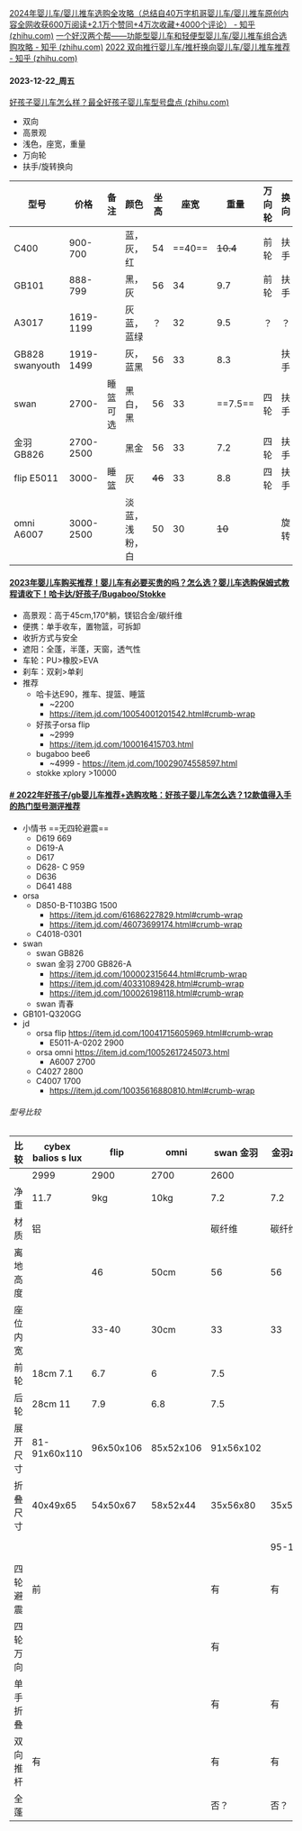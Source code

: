 [2024年婴儿车/婴儿推车选购全攻略（总结自40万字机哥婴儿车/婴儿推车原创内容全网收获600万阅读+2.1万个赞同+4万次收藏+4000个评论） - 知乎 (zhihu.com)](https://zhuanlan.zhihu.com/p/144393188?utm_psn=1721483686393061377)
[一个好汉两个帮——功能型婴儿车和轻便型婴儿车/婴儿推车组合选购攻略 - 知乎 (zhihu.com)](https://zhuanlan.zhihu.com/p/259805739)
[2022 双向推行婴儿车/推杆换向婴儿车/婴儿推车推荐 - 知乎 (zhihu.com)](https://zhuanlan.zhihu.com/p/428659909?utm_campaign=&utm_medium=social&utm_oi=984413191543033856&utm_psn=1721965054793211904&utm_source=pro.cubox.androidapp)

#### 2023-12-22_周五
[好孩子婴儿车怎么样？最全好孩子婴儿车型号盘点 (zhihu.com)](https://www.zhihu.com/tardis/bd/art/530203178)
- 双向
-  高景观
- 浅色，座宽，重量
- 万向轮
- 扶手/旋转换向

| 型号            | 价格      | 备注     | 颜色           | 坐高   | 座宽   | 重量     | 万向轮 | 换向 |
| --------------- | --------- | -------- | -------------- | ------ | ------ | -------- | ------ | ---- |
| C400            | 900-700   |          | 蓝，灰，红     | 54     | ==40== | ~~10.4~~ | 前轮   | 扶手 |
| GB101           | 888-799   |          | 黑，灰         | 56     | 34     | 9.7      | 前轮   | 扶手 |
| A3017           | 1619-1199 |          | 灰蓝，蓝绿     | ？     | 32     | 9.5      | ？     | ？   |
| GB828 swanyouth | 1919-1499 |          | 灰，蓝黑       | 56     | 33     | 8.3      |        | 扶手 |
| swan            | 2700-     | 睡篮可选 | 黑白，黑       | 56     | 33     | ==7.5==  | 四轮   | 扶手 |
| 金羽 GB826      | 2700-2500 |          | 黑金           | 56     | 33     | 7.2      | 四轮   | 扶手 |
| flip E5011      | 3000-     | 睡篮     | 灰             | ~~46~~ | 33     | 8.8      | 四轮   | 扶手 |
| omni A6007      | 3000-2500 |          | 淡蓝，浅粉，白 | 50     | 30     | ~~10~~   |        | 旋转 |


#### [2023年婴儿车购买推荐！婴儿车有必要买贵的吗？怎么选？婴儿车选购保姆式教程请收下！哈卡达/好孩子/Bugaboo/Stokke](https://www.zhihu.com/tardis/bd/art/569290812?source_id=1001)
- 高景观：高于45cm,170°躺，镁铝合金/碳纤维
- 便携：单手收车，置物篮，可拆卸
- 收折方式与安全
- 遮阳：全蓬，半蓬，天窗，透气性
- 车轮：PU>橡胶>EVA
- 刹车：双刹>单刹
- 推荐
	- 哈卡达E90，推车、提篮、睡篮 
		- ~2200
		- https://item.jd.com/10054001201542.html#crumb-wrap
	- 好孩子orsa flip
		- ~2999
		- https://item.jd.com/100016415703.html
	- bugaboo bee6
		 - ~4999
		  - https://item.jd.com/10029074558597.html
	- stokke xplory >10000
#### [# 2022年好孩子/gb婴儿车推荐+选购攻略：好孩子婴儿车怎么选？12款值得入手的热门型号测评推荐](https://zhuanlan.zhihu.com/p/383406990?utm_campaign=&utm_medium=social&utm_oi=984413191543033856&utm_psn=1669710121742725120&utm_source=pro.cubox.androidapp)
- 小情书 ==无四轮避震==
	- D619 669
	- D619-A
	- D617
	- D628- C 959
	- D636
	- D641 488
- orsa 
	- D850-B-T103BG 1500
		- https://item.jd.com/61686227829.html#crumb-wrap
		- https://item.jd.com/46073699174.html#crumb-wrap
	- C4018-0301 
- swan
	- swan GB826
	- swan 金羽 2700 GB826-A
		- https://item.jd.com/100002315644.html#crumb-wrap
		- https://item.jd.com/40331089428.html#crumb-wrap
		- https://item.jd.com/100026198118.html#crumb-wrap
	- swan 青春 
- GB101-Q320GG 
- jd
	- orsa flip https://item.jd.com/10041715605969.html#crumb-wrap
		- E5011-A-0202 2900 
	- orsa omni https://item.jd.com/10052617245073.html
		- A6007 2700
	- C4027 2800
	- C4007 1700
		- https://item.jd.com/10035616880810.html#crumb-wrap

###### 型号比较
| 比较     | cybex balios s lux | flip      | omni      | swan 金羽 | 金羽zhihu | C4007   | ==D850==  | D850 ZHIHU |
| -------- | ------------------ | --------- | --------- | --------- | --------- | ------- | --------- | ---------- |
|          | 2999               | 2900      | 2700      | 2600      |           | 1700    | 1500      |            |
| 净重     | 11.7               | 9kg       | 10kg      | 7.2       | 7.2       | 6.8     | 6.8       | 6.8        |
| 材质     | 铝                 |           |           | 碳纤维    | 碳纤维    |         | 铝        | 铝         |
| 离地高度 |                    | 46        | 50cm      | 56        | 56        |         | 43        | 43         |
| 座位内宽 |                    | 33-40     | 30cm      | 33        | 33        | 40      | 35        | 35         |
| 前轮     | 18cm 7.1           | 6.7       | 6         | 7.5       |           |         | 6         |            |
| 后轮     | 28cm 11            | 7.9       | 6.8       | 7.5       |           |         | 6.7       |            |
| 展开尺寸 | 81-91x60x110       | 96x50x106 | 85x52x106 | 91x56x102 |           |         | 84x43x101 |            |
| 折叠尺寸 | 40x49x65           | 54x50x67  | 58x52x44  | 35x56x80  | 35x56x80  |         | 28x43x54  | 30x45.5x65 |
|          |                    |           |           |           | 95-175    | 110-175 | 110-170   | 100-175    |
| 四轮避震 | 前                 |           |           | 有        | 有        | 有      | 有        | 有         |
| 四轮万向 |                    |           |           | 有        |           |         |           |            |
| 单手折叠 |                    |           |           | 有        | 有        | 有      | 有        | 有         |
| 双向推杆 | 有                 |           |           | 有        | 有        |         |           | 否         |
| 全蓬     |                    |           |           | 否？      | 否？      |         |           | 否？       |
